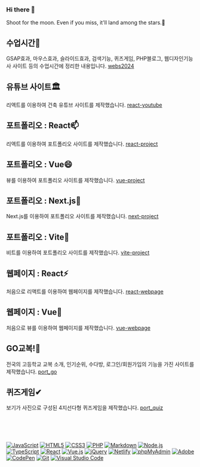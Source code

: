 ### Hi there 👋
Shoot for the moon. Even if you miss, it'll land among the stars.🌟

## 수업시간🌱
GSAP효과, 마우스효과, 슬라이드효과, 검색기능, 퀴즈게임, PHP블로그, 웹디자인기능사 사이트 등의 수업시간에 정리한 내용입니다.
[webs2024](https://github.com/jh71171/webs2024)

## 유튜브 사이트🏛
리액트를 이용하여 건축 유튜브 사이트를 제작했습니다.
[react-youtube](https://github.com/jh71171/react-youtube)

## 포트폴리오 : React📫
리액트를 이용하여 포트폴리오 사이트를 제작했습니다.
[react-project](https://github.com/jh71171/react-project)

## 포트폴리오 : Vue😄 
뷰를 이용하여 포트폴리오 사이트를 제작했습니다.
[vue-project](https://github.com/jh71171/vue-project)

## 포트폴리오 : Next.js🔭
Next.js를 이용하여 포트폴리오 사이트를 제작했습니다.
[next-project](https://github.com/jh71171/next-project)

## 포트폴리오 : Vite👯
비트를 이용하여 포트폴리오 사이트를 제작했습니다.
[vite-project](https://github.com/jh71171/vite-project)

## 웹페이지 : React⚡
처음으로 리액트를 이용하여 웹페이지를 제작했습니다.
[react-webpage](https://github.com/jh71171/react-webpage)

## 웹페이지 : Vue🤔
처음으로 뷰를 이용하여 웹페이지를 제작했습니다.
[vue-webpage](https://github.com/jh71171/vue-webpage)

## GO교복!🙌
전국의 고등학교 교복 소개, 인기순위, 수다방, 로그인/회원가입의 기능을 가진 사이트를 제작했습니다.
[port_go](https://github.com/jh71171/port_go)

## 퀴즈게임✔
보기가 사진으로 구성된 4지선다형 퀴즈게임을 제작했습니다.
[port_quiz](https://github.com/jh71171/port_quiz)

<br>
<br>
<br>
<br>


<div>
  <a href="#"><img alt="JavaScript" src="https://img.shields.io/badge/JavaScript-F7DF1E?style=flat&logo=JavaScript&logoColor=white"></a>
  <a href="#"><img alt="HTML5" src="https://img.shields.io/badge/HTML5-E34F26?logo=HTML5&logoColor=white"></a>
  <a href="#"><img alt="CSS3" src="https://img.shields.io/badge/CSS3-1572B6?logo=CSS3&logoColor=white"></a>
  <a href="#"><img alt="PHP" src="https://img.shields.io/badge/PHP-777BB4?logo=PHP&logoColor=white"></a>
  <a href="#"><img alt="Markdown" src="https://img.shields.io/badge/Markdown-000?logo=Markdown&logoColor=white"></a>
  <a href="#"><img alt="Node.js" src="https://img.shields.io/badge/Node.js-339933?logo=Node.js&logoColor=white"></a>
  <a href="#"><img alt="TypeScript" src="https://img.shields.io/badge/TypeScript-3178C6?logo=TypeScript&logoColor=white"></a>
  <a href="#"><img alt="React" src="https://img.shields.io/badge/React-61DAFB?logo=React&logoColor=white"></a>
  <a href="#"><img alt="Vue.js" src="https://img.shields.io/badge/Vue.js-4FC08D?logo=Vue.js&logoColor=white"></a>
  <a href="#"><img alt="jQuery" src="https://img.shields.io/badge/jQuery-0769AD?logo=jQuery&logoColor=white"></a>
  <a href="#"><img alt="Netlify" src="https://img.shields.io/badge/Netlify-00C7B7?logo=Netlify&logoColor=white"></a>
  <a href="#"><img alt="phpMyAdmin" src="https://img.shields.io/badge/phpMyAdmin-6C78AF?logo=phpMyAdmin&logoColor=white"></a>
  <a href="#"><img alt="Adobe" src="https://img.shields.io/badge/Adobe-FF0000?logo=Adobe&logoColor=white"></a>
  <a href="#"><img alt="CodePen" src="https://img.shields.io/badge/CodePen-000?logo=CodePen&logoColor=white"></a>
  <a href="#"><img alt="Git" src="https://img.shields.io/badge/Git-F05032?logo=Git&logoColor=white"></a>
  <a href="#"><img alt="Visual Studio Code" src="https://img.shields.io/badge/Visual Studio Code-007ACC?logo=Visual Studio Code&logoColor=white"></a>
</div>
